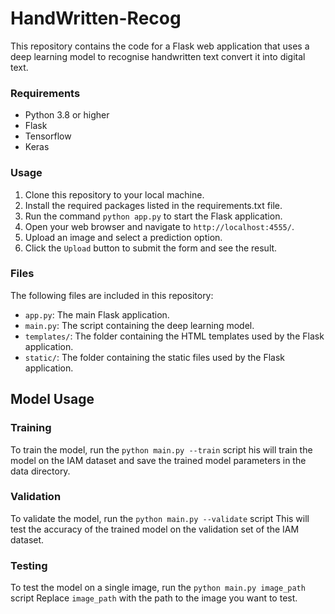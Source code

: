 # HandWritten-Recog



This repository contains the code for a Flask web application that uses a  deep learning model to recognise handwritten text convert it into digital text. 

### Requirements
- Python 3.8 or higher
- Flask
- Tensorflow 
- Keras 

### Usage

1. Clone this repository to your local machine.
2. Install the required packages listed in the requirements.txt file.
3. Run the command `python app.py` to start the Flask application.
4. Open your web browser and navigate to `http://localhost:4555/`.
5. Upload an image and select a prediction option.
6. Click the `Upload` button to submit the form and see the result.

### Files

The following files are included in this repository:

- `app.py`: The main Flask application.
- `main.py`: The script containing the deep learning model.
- `templates/`: The folder containing the HTML templates used by the Flask application.
- `static/`: The folder containing the static files used by the Flask application.


##  Model Usage
### Training
To train the model, run the `python main.py --train` script his will train the model on the IAM dataset and save the trained model parameters in the data directory.

### Validation
To validate the model, run the `python main.py --validate` script This will test the accuracy of the trained model on the validation set of the IAM dataset.

### Testing
To test the model on a single image, run the `python main.py image_path` script Replace `image_path` with the path to the image you want to test.




